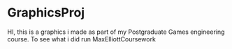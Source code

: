 # GraphicsProj
HI, this is a graphics i made as part of my Postgraduate Games engineering course. To see what i did run MaxElliottCoursework 
